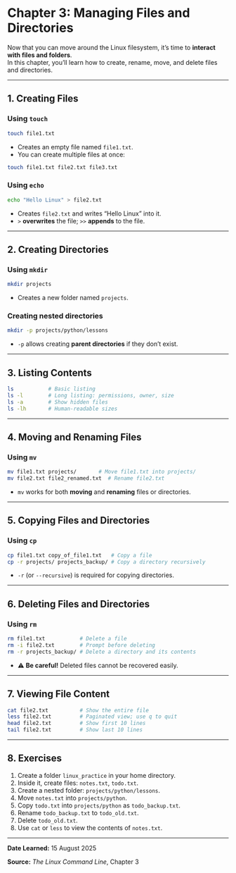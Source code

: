 # Chapter 3: Managing Files and Directories

Now that you can move around the Linux filesystem, it’s time to **interact with files and folders**.  
In this chapter, you’ll learn how to create, rename, move, and delete files and directories.

---

## 1. Creating Files

### Using `touch`

```bash
touch file1.txt
```

- Creates an empty file named `file1.txt`.
- You can create multiple files at once:

```bash
touch file1.txt file2.txt file3.txt
```

### Using `echo`

```bash
echo "Hello Linux" > file2.txt
```

- Creates `file2.txt` and writes “Hello Linux” into it.
- `>` **overwrites** the file; `>>` **appends** to the file.

---

## 2. Creating Directories

### Using `mkdir`

```bash
mkdir projects
```

- Creates a new folder named `projects`.

### Creating nested directories

```bash
mkdir -p projects/python/lessons
```

- `-p` allows creating **parent directories** if they don’t exist.

---

## 3. Listing Contents

```bash
ls           # Basic listing
ls -l        # Long listing: permissions, owner, size
ls -a        # Show hidden files
ls -lh       # Human-readable sizes
```

---

## 4. Moving and Renaming Files

### Using `mv`

```bash
mv file1.txt projects/       # Move file1.txt into projects/
mv file2.txt file2_renamed.txt  # Rename file2.txt
```

- `mv` works for both **moving** and **renaming** files or directories.

---

## 5. Copying Files and Directories

### Using `cp`

```bash
cp file1.txt copy_of_file1.txt   # Copy a file
cp -r projects/ projects_backup/ # Copy a directory recursively
```

- `-r` (or `--recursive`) is required for copying directories.

---

## 6. Deleting Files and Directories

### Using `rm`

```bash
rm file1.txt           # Delete a file
rm -i file2.txt        # Prompt before deleting
rm -r projects_backup/ # Delete a directory and its contents
```

- ⚠️ **Be careful!** Deleted files cannot be recovered easily.

---

## 7. Viewing File Content

```bash
cat file2.txt          # Show the entire file
less file2.txt         # Paginated view; use q to quit
head file2.txt         # Show first 10 lines
tail file2.txt         # Show last 10 lines
```

---

## 8. Exercises

1. Create a folder `linux_practice` in your home directory.
2. Inside it, create files: `notes.txt`, `todo.txt`.
3. Create a nested folder: `projects/python/lessons`.
4. Move `notes.txt` into `projects/python`.
5. Copy `todo.txt` into `projects/python` as `todo_backup.txt`.
6. Rename `todo_backup.txt` to `todo_old.txt`.
7. Delete `todo_old.txt`.
8. Use `cat` or `less` to view the contents of `notes.txt`.

---


**Date Learned:** 15 August 2025

**Source:** _The Linux Command Line_, Chapter 3
